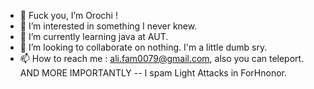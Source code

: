 - 👋 Fuck you, I’m Orochi !
- 👀 I’m interested in something I never knew.
- 🌱 I’m currently learning java at AUT.
- 💞️ I’m looking to collaborate on nothing. I'm a little dumb sry.
- 📫 How to reach me : ali.fam0079@gmail.com, also you can teleport.    AND MORE IMPORTANTLY -- I spam Light Attacks in ForHnonor.

<!---
Light-Spam/Light-Spam is a ✨ special ✨ repository because its `README.md` (this file) appears on your GitHub profile.
You can click the Preview link to take a look at your changes.
--->
